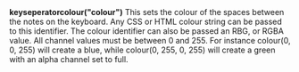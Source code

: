 <a name="keySeparatorColour"><h3 style="padding-top: 40px; margin-top: 40px;"></h3></a>
**keyseperatorcolour("colour")** This sets the colour of the spaces between the notes on the keyboard. Any CSS or HTML colour string can be passed to this identifier. The colour identifier can also be passed an RBG, or RGBA value. All channel values must be between 0 and 255. For instance colour(0, 0, 255) will create a blue, while colour(0, 255, 0, 255) will create a green with an alpha channel set to full.  

<!--UPDATE WIDGET_IN_CSOUND
    SIdent sprintf "keyseperatorcolour(%d, %d, %d) ", rnd(255), rnd(255), rnd(255)
    SIdentifier strcat SIdentifier, SIdent
-->